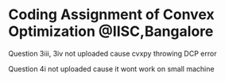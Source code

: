 # Coding Assignment of Convex Optimization @IISC,Bangalore

Question 3iii, 3iv not uploaded cause cvxpy throwing DCP error

Question 4i not uploaded cause it wont work on small machine

